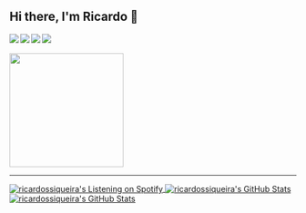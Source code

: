 <link href="style.css" rel="stylesheet" />

## Hi there, I'm Ricardo 👋



[<img align="left" src="https://img.shields.io/badge/-Linkedin-blue?style=flat-square&logo=Linkedin&logoColor=white&link=https://www.linkedin.com/in/ricardo-santos-siqueira-1aaa1618b/" />](https://www.linkedin.com/in/ricardoss-/)

<img align="left" src="https://img.shields.io/badge/- ricardosantossiqueira@poli.ufrj.br -red?style=flat-square&logo=Gmail&logoColor=white&" />

[<img align="left" src="https://img.shields.io/badge/- Github-black?style=flat-square&logo=Github&logoColor=white&link=https://github.com/ricardossiqueira/" />](https://github.com/ricardossiqueira/)


[<img align="left" src="https://img.shields.io/badge/-Whatsapp-green?style=flat-square&logo=whatsapp&logoColor=white&link=https://wa.me/5521989491661" />](https://wa.me/5521989491661)

<br/>

<br/>

<img src="https://media2.giphy.com/media/VekcnHOwOI5So/giphy.gif?cid=ecf05e47huuyguzj96yazg20681bpmnond0ru41cbklqokn8&rid=giphy.gif" height="200"/>

<hr/>

<a href="https://github.com/ricardossiqueira/simple-spotify-stats">
  <img  align="center"  alt="ricardossiqueira's Listening on Spotify"  src="https://simple-spotify-stats.herokuapp.com/" />
</a>

<a href="https://github.com/anuraghazra/github-readme-stats">
  <img  align="center"  alt="ricardossiqueira's GitHub Stats"  src="https://github-readme-stats.vercel.app/api?username=ricardossiqueira&show_icons=true&hide_border=true&count_private=true&hide=stars" />
</a>

<a href="https://github.com/anuraghazra/github-readme-stats">
  <img  align="center"  alt="ricardossiqueira's GitHub Stats"  src="https://github-readme-stats.vercel.app/api/top-langs/?username=ricardossiqueira&layout=compact&hide_border=true" />
</a>

